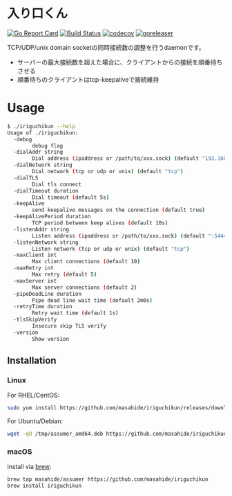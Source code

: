 # 入り口くん
[![Go Report Card](https://goreportcard.com/badge/github.com/masahide/iriguchikun)](https://goreportcard.com/report/github.com/masahide/iriguchikun)
[![Build Status](https://travis-ci.org/masahide/iriguchikun.svg?branch=master)](https://travis-ci.org/masahide/iriguchikun)
[![codecov](https://codecov.io/gh/masahide/iriguchikun/branch/master/graph/badge.svg)](https://codecov.io/gh/masahide/iriguchikun)
[![goreleaser](https://img.shields.io/badge/powered%20by-goreleaser-green.svg?style=flat-square)](https://github.com/goreleaser)


TCP/UDP/unix domain socketの同時接続数の調整を行うdaemonです。

- サーバーの最大接続数を超えた場合に、クライアントからの接続を順番待ちさせる
- 順番待ちのクライアントはtcp-keepaliveで接続維持


# Usage

```bash
$ ./iriguchikun --help
Usage of ./iriguchikun:
  -debug
        debug flag
  -dialAddr string
        Dial address (ipaddress or /path/to/xxx.sock) (default "192.168.99.100:3306")
  -dialNetwork string
        Dial network (tcp or udp or unix) (default "tcp")
  -dialTLS
        Dial tls connect
  -dialTimeout duration
        Dial timeout (default 5s)
  -keepAlive
        send keepalive messages on the connection (default true)
  -keepAlivePeriod duration
        TCP period between keep alives (default 10s)
  -listenAddr string
        Listen address (ipaddress or /path/to/xxx.sock) (default ":5444")
  -listenNetwork string
        Listen network (tcp or udp or unix) (default "tcp")
  -maxClient int
        Max client connections (default 10)
  -maxRetry int
        Max retry (default 5)
  -maxServer int
        Max server connections (default 2)
  -pipeDeadLine duration
        Pipe dead line wait time (default 2m0s)
  -retryTime duration
        Retry wait time (default 1s)
  -tlsSkipVerify
        Insecure skip TLS verify
  -version
        Show version
```


## Installation

### Linux

For RHEL/CentOS:

```bash
sudo yum install https://github.com/masahide/iriguchikun/releases/download/v1.2.1/iriguchikun_amd64.rpm
```

For Ubuntu/Debian:

```bash
wget -qO /tmp/assumer_amd64.deb https://github.com/masahide/iriguchikun/releases/download/v1.2.1/iriguchikun_amd64.deb && sudo dpkg -i /tmp/iriguchikun_amd64.deb
```

### macOS


install via [brew](https://brew.sh):

```bash
brew tap masahide/assumer https://github.com/masahide/iriguchikun
brew install iriguchikun
```


